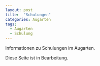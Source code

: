 ```yaml
---
layout: post
title:  "Schulungen"
categories: Augarten
tags:
  - Augarten
  - Schulung
---
```


Informationen zu Schulungen im Augarten.

Diese Seite ist in Bearbeitung.